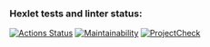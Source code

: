 ### Hexlet tests and linter status:
[![Actions Status](https://github.com/dimjeb/php-project-lvl2/workflows/hexlet-check/badge.svg)](https://github.com/dimjeb/php-project-lvl2/actions)
[![Maintainability](https://api.codeclimate.com/v1/badges/a99a88d28ad37a79dbf6/maintainability)](https://codeclimate.com/github/codeclimate/codeclimate/maintainability)
[![ProjectCheck](https://github.com/dimjeb/php-project-lvl2/actions/workflows/ProjectCheck.yml/badge.svg)](https://github.com/dimjeb/php-project-lvl2/actions/workflows/ProjectCheck.yml)